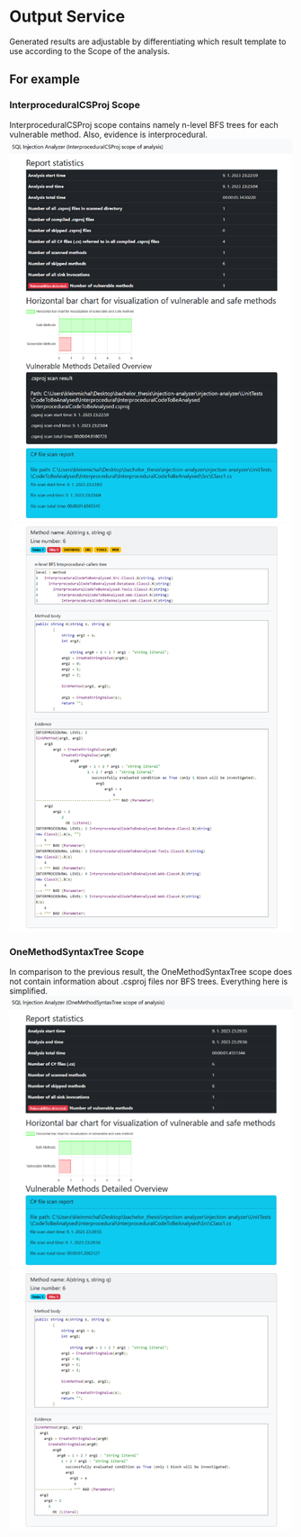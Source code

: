 # Output Service

Generated results are adjustable by differentiating which result template to use according to the Scope of the analysis.

## For example
### InterproceduralCSProj Scope
InterproceduralCSProj scope contains namely n-level BFS trees for each vulnerable method. Also, evidence is interprocedural.
![img.png](DocumentationImages/img.png)
![img_1.png](DocumentationImages/img_1.png)

### OneMethodSyntaxTree Scope
In comparison to the previous result, the OneMethodSyntaxTree scope does not contain information about .csproj files nor BFS trees. Everything here is simplified.
![img_3.png](DocumentationImages/img_3.png)
![img_4.png](DocumentationImages/img_4.png)
